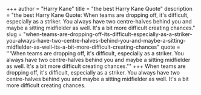 +++
author = "Harry Kane"
title = "the best Harry Kane Quote"
description = "the best Harry Kane Quote: When teams are dropping off, it's difficult, especially as a striker. You always have two centre-halves behind you and maybe a sitting midfielder as well. It's a bit more difficult creating chances."
slug = "when-teams-are-dropping-off-its-difficult-especially-as-a-striker-you-always-have-two-centre-halves-behind-you-and-maybe-a-sitting-midfielder-as-well-its-a-bit-more-difficult-creating-chances"
quote = '''When teams are dropping off, it's difficult, especially as a striker. You always have two centre-halves behind you and maybe a sitting midfielder as well. It's a bit more difficult creating chances.'''
+++
When teams are dropping off, it's difficult, especially as a striker. You always have two centre-halves behind you and maybe a sitting midfielder as well. It's a bit more difficult creating chances.
